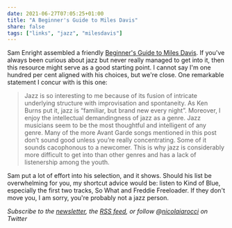 ```yaml
---
date: 2021-06-27T07:05:25+01:00
title: "A Beginner's Guide to Miles Davis"
share: false
tags: ["links", "jazz", "milesdavis"]
---
```

Sam Enright assembled a friendly [Beginner's Guide to Miles Davis][1]. If
you've always been curious about jazz but never really managed to get into it,
then this resource might serve as a good starting point. I cannot say I'm one
hundred per cent aligned with his choices, but we're close. One remarkable
statement I concur with is this one:

> Jazz is so interesting to me because of its fusion of intricate underlying
> structure with improvisation and spontaneity. As Ken Burns put it, jazz is
> “familiar, but brand new every night”. Moreover, I enjoy the intellectual
> demandingness of jazz as a genre. Jazz musicians seem to be the most
> thoughtful and intelligent of any genre. Many of the more Avant Garde songs
> mentioned in this post don’t sound good unless you’re really concentrating.
> Some of it sounds cacophonous to a newcomer. This is why jazz is considerably
> more difficult to get into than other genres and has a lack of listenership
> among the youth.

Sam put a lot of effort into his selection, and it shows. Should his list be
overwhelming for you, my shortcut advice would be: listen to Kind of Blue,
especially the first two tracks, So What and Freddie Freeloader. If they don't
move you, I am sorry, you're probably not a jazz person.

*Subscribe to the [newsletter][nl], the [RSS feed][rss], or follow @[nicolaiarocci][tw] on Twitter*

 [1]: https://samenright.com/2021/06/06/a-beginners-guide-to-miles-davis/
 [rss]: https://nicolaiarocci.com/index.xml
 [tw]: http://twitter.com/nicolaiarocci
 [nl]: https://nicolaiarocci.substack.com

